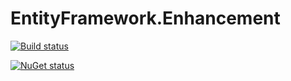 # EntityFramework.Enhancement

[![Build status](https://ci.appveyor.com/api/projects/status/gged1fyvdal94ga7?svg=true
)](https://ci.appveyor.com/project/stevenxi/entityframework-enhancement)

[![NuGet status](https://img.shields.io/nuget/v/EntityFrameworkEnhancement.png?maxAge=2592000)](https://www.nuget.org/packages/EntityFrameworkEnhancement)

